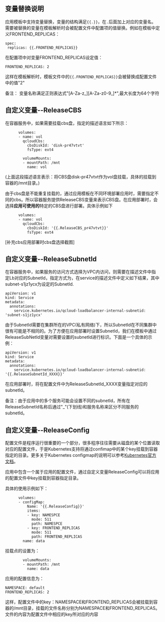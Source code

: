 ﻿## 变量替换说明

应用模板中支持变量替换，变量的结构满足`{{.}}`，在`.`后面加上对应的变量名。需要被替换的变量在模板解析时会被配置文件中配置项的值替换。例如在模板中定义FRONTEND_REPLICAS：
```
spec:
 replicas: {{.FRONTEND_REPLICAS}}
```

在配置项中对变量FRONTEND_REPLICAS设定值：

```
FRONTEND_REPLICAS: 2
```
这样在模板解析时，模板文件中的`{{.FRONTEND_REPLICAS}}`会被替换成配置文件中的值"2"

备注： 变量名称满足正则表达式"[A-Za-z_][A-Za-z0-9_]*",最大长度为64个字符

## 自定义变量--ReleaseCBS

在容器服务中，如果需要挂载cbs盘，指定的描述语言如下所示：

```
      volumes:
      - name: vol
        qcloudCbs:
          cbsDiskId: 'disk-pr47vtvt'
          fsType: ext4
```
```
        volumeMounts:
        - mountPath: /mnt
          name: vol
```
(上面这段描述语言表示：将CBS盘disk-pr47vtvt作为vol盘挂载，具体的挂载到容器的/mnt目录。)

由于cbs盘是不能重复挂载的，通过应用模板在不同环境部署应用时，需要指定不同的cbs。所以容器服务提供ReleaseCBS变量来表示CBS盘。在应用部署时，会选择**应用可使用的**特定的CBS盘进行部署。具体示例如下

```
      volumes:
      - name: vol
        qcloudCbs:
          cbsDiskId: '{{.ReleaseCBS_pr47vtvt}}'
          fsType: ext4
```

[补充cbs应用部署时cbs盘选择截图]

## 自定义变量--ReleaseSubnetId

在容器服务中，如果服务的访问方式选择为VPC内访问，则需要在描述文件中指定Lb对应的SubnetId，指定方式为，在service的描述文件中定义如下结果，其中subnet-s1jz1ycx为设定的SubnetId.
```
apiVersion: v1
kind: Service
metadata:
  annotations:
    service.kubernetes.io/qcloud-loadbalancer-internal-subnetid: 'subnet-s1jz1ycx'
```
由于SubnetId需要在集群所在的VPC(私有网络)下，所以SubnetId在不同集群中很有可能是不相同的。为了方便在应用部署时设置SubnetId，我们在模板中通过ReleaseSubNetId变量对需要设置的subnetId进行标识。下面是一个具体的示例：
```
apiVersion: v1
kind: Service
metadata:
  annotations:
    service.kubernetes.io/qcloud-loadbalancer-internal-subnetid: '{{.ReleaseSubnetId_XXXX}}'
```
在应用部署时，将在配置文件中为ReleaseSubnetId_XXXX变量指定对应的subnetId。

备注：由于应用中的多个服务可能会设置不同的subnetId，所有在ReleaseSubnetId名称后通过"_"(下划线)和服务名称来区分不同服务的subnetId。

## 自定义变量--ReleaseConfig

配置文件是程序运行很重要的一个部分，很多程序往往需要从磁盘的某个位置读取对应的配置文件，于是Kubernetes支持将通过confimap中的某个key挂载到容器指定的目录。更多关于Kubernetes configmap的说明可以参考[Kubernetes官方文档][1]。

应用中包含一个属于应用的配置文件，通过自定义变量ReleaseConfig可以将应用的配置文件中key挂载到容器指定目录。

具体的使用示例如下：
```
      volumes:
      - configMap:
          Name: '{{.ReleaseConfig}}'
          items:
          - key: NAMESPCE
            mode: 511
            path: NAMESPCE
          - key: FRONTEND_REPLICAS
            mode: 511
            path: FRONTEND_REPLICAS
        name: data
```

挂载点的设置为：
```
        volumeMounts:
        - mountPath: /mnt
          name: data
```

应用的配置信息为：
```
NAMESPACE: default
FRONTEND_REPLICAS: 2
```

这样，配置文件中的key：NAMESPACE和FRONTEND_REPLICAS会被挂载到容器的/mnt目录，挂载的文件名称分别为NAMESPACE和FRONTEND_REPLICAS。文件的内容为配置文件中相应的key所对应的内容

[1]: http://kubernetes.io/docs/tasks/configure-pod-container/configure-pod-configmap/